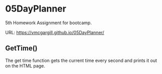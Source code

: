 # 05DayPlanner
5th Homework Assignment for bootcamp.

URL: https://vmcgargill.github.io/05DayPlanner/

## GetTime()
The get time function gets the current time every second and prints it out on the HTML page.
